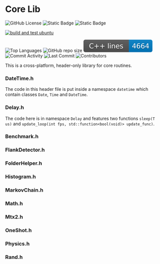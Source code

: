 # Core Lib

![GitHub License](https://img.shields.io/github/license/razterizer/Core?color=blue)
![Static Badge](https://img.shields.io/badge/linkage-header_only-yellow)
![Static Badge](https://img.shields.io/badge/C%2B%2B-20-yellow)

[![build and test ubuntu](https://github.com/razterizer/Core/actions/workflows/build-and-test-ubuntu.yml/badge.svg)](https://github.com/razterizer/Core/actions/workflows/build-and-test-ubuntu.yml)

![Top Languages](https://img.shields.io/github/languages/top/razterizer/Core)
![GitHub repo size](https://img.shields.io/github/repo-size/razterizer/Core)
![C++ LOC](https://raw.githubusercontent.com/razterizer/Core/badges/loc-badge.svg)
![Commit Activity](https://img.shields.io/github/commit-activity/t/razterizer/Core)
![Last Commit](https://img.shields.io/github/last-commit/razterizer/Core?color=blue)
![Contributors](https://img.shields.io/github/contributors/razterizer/Core?color=blue)

This is a cross-platform, header-only library for core routines.

### DateTime.h

The code in this header file is put inside a namespace `datetime` which contain classes `Date`, `Time` and `DateTime`.

### Delay.h

The code here is in namespace `Delay` and features two functions `sleep(T us)` and `update_loop(int fps, std::function<bool(void)> update_func)`.

### Benchmark.h

### FlankDetector.h

### FolderHelper.h

### Histogram.h

### MarkovChain.h

### Math.h

### Mtx2.h

### OneShot.h

### Physics.h

### Rand.h
